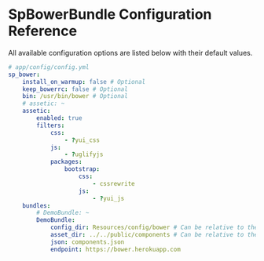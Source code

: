 SpBowerBundle Configuration Reference
=====================================

All available configuration options are listed below with their default values.

``` yaml
# app/config/config.yml
sp_bower:
    install_on_warmup: false # Optional
    keep_bowerrc: false # Optional
    bin: /usr/bin/bower # Optional
    # assetic: ~
    assetic:
        enabled: true
        filters:
            css:
                - ?yui_css
            js:
                - ?uglifyjs
            packages:
                bootstrap:
                    css:
                        - cssrewrite
                    js:
                        - ?yui_js
    bundles:
        # DemoBundle: ~
        DemoBundle:
            config_dir: Resources/config/bower # Can be relative to the bundles root directory, absolute or a bundle notation
            asset_dir: ../../public/components # Can be relative to the config_dir directory, absolute or a bundle notation
            json: components.json
            endpoint: https://bower.herokuapp.com
```
